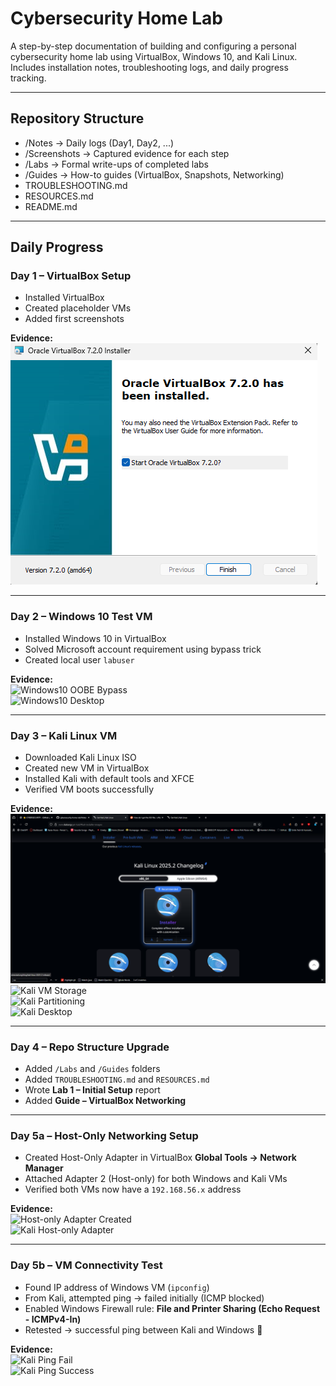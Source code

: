 # Cybersecurity Home Lab

A step-by-step documentation of building and configuring a personal cybersecurity home lab using VirtualBox, Windows 10, and Kali Linux. Includes installation notes, troubleshooting logs, and daily progress tracking.

---

## Repository Structure

- /Notes → Daily logs (Day1, Day2, ...)
- /Screenshots → Captured evidence for each step
- /Labs → Formal write-ups of completed labs
- /Guides → How-to guides (VirtualBox, Snapshots, Networking)
- TROUBLESHOOTING.md
- RESOURCES.md
- README.md

---

## Daily Progress

### Day 1 – VirtualBox Setup
- Installed VirtualBox  
- Created placeholder VMs  
- Added first screenshots

**Evidence:**  
![VirtualBox Installed](Screenshots/VirtualBox_7.2_Installed_2025-09-08.png)

---

### Day 2 – Windows 10 Test VM
- Installed Windows 10 in VirtualBox  
- Solved Microsoft account requirement using bypass trick  
- Created local user `labuser`

**Evidence:**  
![Windows10 OOBE Bypass](Screenshots/Win10_OOBE_Bypass_2025-09-08.png)  
![Windows10 Desktop](Screenshots/Win10_Desktop_2025-09-08.png)

---

### Day 3 – Kali Linux VM
- Downloaded Kali Linux ISO  
- Created new VM in VirtualBox  
- Installed Kali with default tools and XFCE  
- Verified VM boots successfully  

**Evidence:**  
![Kali ISO Download](Screenshots/Kali_ISO_DownloadPage_2025-09-10.png)  
![Kali VM Storage](Screenshots/Kali_VM_Storage_2025-09-10.png)  
![Kali Partitioning](Screenshots/Kali_Partitioning_2025-09-10.png)  
![Kali Desktop](Screenshots/Kali_Desktop_2025-09-10.png)

---

### Day 4 – Repo Structure Upgrade
- Added `/Labs` and `/Guides` folders  
- Added `TROUBLESHOOTING.md` and `RESOURCES.md`  
- Wrote **Lab 1 – Initial Setup** report  
- Added **Guide – VirtualBox Networking**

---

### Day 5a – Host-Only Networking Setup
- Created Host-Only Adapter in VirtualBox **Global Tools → Network Manager**  
- Attached Adapter 2 (Host-only) for both Windows and Kali VMs  
- Verified both VMs now have a `192.168.56.x` address  

**Evidence:**  
![Host-only Adapter Created](Screenshots/HostOnly_Adapter_Created_2025-09-15.png)  
![Kali Host-only Adapter](Screenshots/Kali_HostOnly_Adapter_2025-09-15.png)

---

### Day 5b – VM Connectivity Test
- Found IP address of Windows VM (`ipconfig`)  
- From Kali, attempted ping → failed initially (ICMP blocked)  
- Enabled Windows Firewall rule: **File and Printer Sharing (Echo Request - ICMPv4-In)**  
- Retested → successful ping between Kali and Windows 🎉  

**Evidence:**  
![Kali Ping Fail](Screenshots/Kali_Ping_Fail_2025-09-15.png)  
![Kali Ping Success](Screenshots/Kali_Ping_Success_2025-09-15.png)
